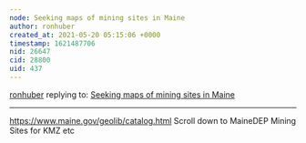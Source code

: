 ```yaml
---
node: Seeking maps of mining sites in Maine
author: ronhuber
created_at: 2021-05-20 05:15:06 +0000
timestamp: 1621487706
nid: 26647
cid: 28800
uid: 437
---
```




[ronhuber](../profile/ronhuber) replying to: [Seeking maps of mining sites in Maine](../notes/liz/05-19-2021/seeking-maps-of-mining-sites-in-maine)

----
https://www.maine.gov/geolib/catalog.html
Scroll down to  MaineDEP Mining Sites for KMZ etc